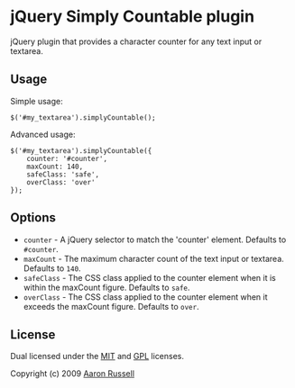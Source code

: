 # jQuery Simply Countable plugin

jQuery plugin that provides a character counter for any text input or textarea.

## Usage

Simple usage:

    $('#my_textarea').simplyCountable();

Advanced usage:

    $('#my_textarea').simplyCountable({
        counter: '#counter',
        maxCount: 140,
        safeClass: 'safe',
        overClass: 'over'
    });

## Options

* `counter` - A jQuery selector to match the 'counter' element. Defaults to `#counter`.
* `maxCount` - The maximum character count of the text input or textarea. Defaults to `140`.
* `safeClass` - The CSS class applied to the counter element when it is within the maxCount figure. Defaults to `safe`.
* `overClass` - The CSS class applied to the counter element when it exceeds the maxCount figure. Defaults to `over`.

## License

Dual licensed under the [MIT](http://www.opensource.org/licenses/mit-license.php) and [GPL](http://www.opensource.org/licenses/gpl-license.php) licenses.

Copyright (c) 2009 [Aaron Russell](http://www.aaronrussell.co.uk)